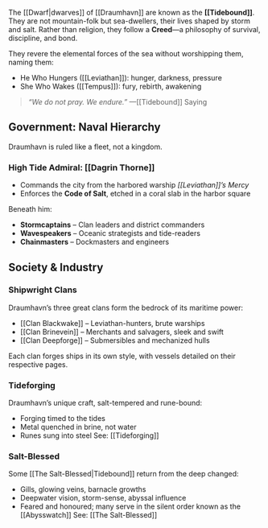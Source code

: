 
The [[Dwarf|dwarves]] of [[Draumhavn]] are known as the **[[Tidebound]]**. They are not mountain-folk but sea-dwellers, their lives shaped by storm and salt. Rather than religion, they follow a **Creed**—a philosophy of survival, discipline, and bond.

They revere the elemental forces of the sea without worshipping them, naming them:

- He Who Hungers ([[Leviathan]]): hunger, darkness, pressure
- She Who Wakes ([[Tempus]]): fury, rebirth, awakening

> _“We do not pray. We endure.”_ —[[Tidebound]] Saying

## Government: Naval Hierarchy
Draumhavn is ruled like a fleet, not a kingdom.

### High Tide Admiral: [[Dagrin Thorne]]

- Commands the city from the harbored warship _[[Leviathan]]’s Mercy_
- Enforces the **Code of Salt**, etched in a coral slab in the harbor square

Beneath him:
- **Stormcaptains** – Clan leaders and district commanders
- **Wavespeakers** – Oceanic strategists and tide-readers
- **Chainmasters** – Dockmasters and engineers
## Society & Industry

### Shipwright Clans
Draumhavn’s three great clans form the bedrock of its maritime power:
- [[Clan Blackwake]] – Leviathan-hunters, brute warships
- [[Clan Brinevein]] – Merchants and salvagers, sleek and swift
- [[Clan Deepforge]] – Submersibles and mechanized hulls

Each clan forges ships in its own style, with vessels detailed on their respective pages.
### Tideforging
Draumhavn’s unique craft, salt-tempered and rune-bound:

- Forging timed to the tides
- Metal quenched in brine, not water
- Runes sung into steel
See: [[Tideforging]]

### Salt-Blessed
Some [[The Salt-Blessed|Tidebound]] return from the deep changed:

- Gills, glowing veins, barnacle growths
- Deepwater vision, storm-sense, abyssal influence
- Feared and honoured; many serve in the silent order known as the [[Abysswatch]]
See: [[The Salt-Blessed]]
